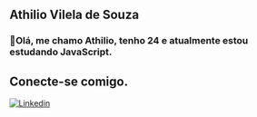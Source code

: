 ## Athilio Vilela de Souza
### 🤙Olá, me chamo Athilio, tenho 24 e atualmente estou estudando JavaScript.


## Conecte-se comigo.



[![Linkedin](https://img.shields.io/badge/Linkedin-badge?color=black)](https://br.linkedin.com/in/athilio-vilela-de-souza-a6608b218)

